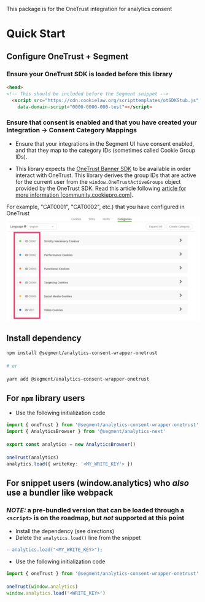 This package is for the OneTrust integration for analytics consent


# Quick Start

## Configure OneTrust + Segment
### Ensure your OneTrust SDK is loaded before this library
```html
<head>
<!-- This should be included before the Segment snippet -->
  <script src="https://cdn.cookielaw.org/scripttemplates/otSDKStub.js" type="text/javascript" charset="UTF-8"
    data-domain-script="0000-0000-000-test"></script>
```

### Ensure that consent is enabled and that you have created your Integration -> Consent Category Mappings
- Ensure that your integrations in the Segment UI have consent enabled, and that they map to the category IDs (sometimes called Cookie Group IDs).

-  This library expects the [OneTrust Banner SDK](https://community.cookiepro.com/s/article/UUID-d8291f61-aa31-813a-ef16-3f6dec73d643?language=en_US) to be available in order interact with OneTrust. This library derives the group IDs that are active for the current user from the `window.OneTrustActiveGroups` object provided by the OneTrust SDK. Read this article following [article for more information [community.cookiepro.com]](https://community.cookiepro.com/s/article/UUID-66bcaaf1-c7ca-5f32-6760-c75a1337c226?language=en_US).

 For example, "CAT0001", "CAT0002", etc.) that you have configured in OneTrust
![onetrust category ids](img/onetrust-cat-id.jpg)


## Install dependency

```sh
npm install @segment/analytics-consent-wrapper-onetrust

# or

yarn add @segment/analytics-consent-wrapper-onetrust
```


## For `npm` library users

- Use the following initialization code

```ts
import { oneTrust } from '@segment/analytics-consent-wrapper-onetrust'
import { AnalyticsBrowser } from '@segment/analytics-next'

export const analytics = new AnalyticsBrowser()

oneTrust(analytics)
analytics.load({ writeKey: '<MY_WRITE_KEY'> })

```

## For snippet users (window.analytics) who _also_ use a bundler like webpack

### _NOTE:_ a pre-bundled version that can be loaded through a `<script>` is on the roadmap, but _not_ supported at this point

- Install the dependency (see directions)
- Delete the `analytics.load()` line from the snippet

```diff
- analytics.load("<MY_WRITE_KEY>");
```

- Use the following initialization code

```ts
import { oneTrust } from '@segment/analytics-consent-wrapper-onetrust'

oneTrust(window.analytics)
window.analytics.load('<WRITE_KEY>')
```


